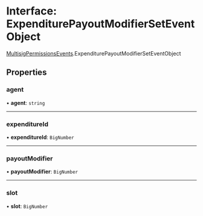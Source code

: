 # Interface: ExpenditurePayoutModifierSetEventObject

[MultisigPermissionsEvents](../modules/MultisigPermissionsEvents.md).ExpenditurePayoutModifierSetEventObject

## Properties

### agent

• **agent**: `string`

___

### expenditureId

• **expenditureId**: `BigNumber`

___

### payoutModifier

• **payoutModifier**: `BigNumber`

___

### slot

• **slot**: `BigNumber`
